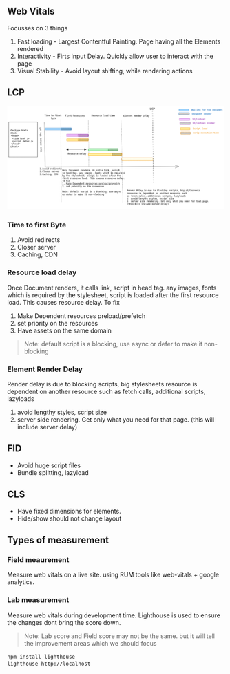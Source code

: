 ## Web Vitals

Focusses on 3 things
1. Fast loading - Largest Contentful Painting. Page having all the Elements rendered
2. Interactivity - Firts Input Delay. Quickly allow user to interact with the page
3. Visual Stability - Avoid layout shifting, while rendering actions


## LCP 

![LCP Flow](./web-vitals-lcp.png)

### Time to first Byte
1. Avoid redirects
2. Closer server
3. Caching, CDN

### Resource load delay
Once Document renders, it calls link, script
in head tag. any images, fonts which is required
by the stylesheet, script is loaded after the 
first resource load. This causes resource delay. 
To fix
1. Make Dependent resources preload/prefetch
2. set priority on the resources
3. Have assets on the same domain

> Note: default script is a blocking, use async
> or defer to make it non-blocking 

### Element Render Delay
Render delay is due to blocking scripts, big stylesheets 
resource is dependent on another resource such 
as fetch calls, additional scripts, lazyloads
1. avoid lengthy styles, script size
2. server side rendering. Get only what you need for that page.
(this will include server delay)

##  FID 
- Avoid huge script files
- Bundle splitting, lazyload

## CLS 
- Have fixed dimensions for elements. 
- Hide/show should not change layout


## Types of measurement
### Field meaurement
Measure web vitals on a live site. using RUM tools like web-vitals + google analytics.

### Lab measurement 
Measure web vitals during development time. Lighthouse is used to ensure the changes dont bring the score down.

> Note: Lab score and Field score may not be the same. but it will tell the improvement areas which we should focus

```
npm install lighthouse
lighthouse http://localhost
```
